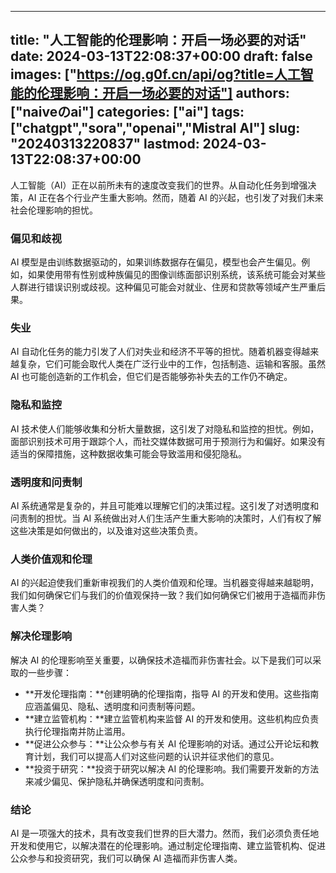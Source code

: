 
---
title: "人工智能的伦理影响：开启一场必要的对话"
date: 2024-03-13T22:08:37+00:00
draft: false
images: ["https://og.g0f.cn/api/og?title=人工智能的伦理影响：开启一场必要的对话"]
authors: ["naiveのai"]
categories: ["ai"]
tags: ["chatgpt","sora","openai","Mistral AI"]
slug: "20240313220837"
lastmod: 2024-03-13T22:08:37+00:00
---
人工智能（AI）正在以前所未有的速度改变我们的世界。从自动化任务到增强决策，AI 正在各个行业产生重大影响。然而，随着 AI 的兴起，也引发了对我们未来社会伦理影响的担忧。

### 偏见和歧视

AI 模型是由训练数据驱动的，如果训练数据存在偏见，模型也会产生偏见。例如，如果使用带有性别或种族偏见的图像训练面部识别系统，该系统可能会对某些人群进行错误识别或歧视。这种偏见可能会对就业、住房和贷款等领域产生严重后果。

### 失业

AI 自动化任务的能力引发了人们对失业和经济不平等的担忧。随着机器变得越来越复杂，它们可能会取代人类在广泛行业中的工作，包括制造、运输和客服。虽然 AI 也可能创造新的工作机会，但它们是否能够弥补失去的工作仍不确定。

### 隐私和监控

AI 技术使人们能够收集和分析大量数据，这引发了对隐私和监控的担忧。例如，面部识别技术可用于跟踪个人，而社交媒体数据可用于预测行为和偏好。如果没有适当的保障措施，这种数据收集可能会导致滥用和侵犯隐私。

### 透明度和问责制

AI 系统通常是复杂的，并且可能难以理解它们的决策过程。这引发了对透明度和问责制的担忧。当 AI 系统做出对人们生活产生重大影响的决策时，人们有权了解这些决策是如何做出的，以及谁对这些决策负责。

### 人类价值观和伦理

AI 的兴起迫使我们重新审视我们的人类价值观和伦理。当机器变得越来越聪明，我们如何确保它们与我们的价值观保持一致？我们如何确保它们被用于造福而非伤害人类？

### 解决伦理影响

解决 AI 的伦理影响至关重要，以确保技术造福而非伤害社会。以下是我们可以采取的一些步骤：

* **开发伦理指南：**创建明确的伦理指南，指导 AI 的开发和使用。这些指南应涵盖偏见、隐私、透明度和问责制等问题。
* **建立监管机构：**建立监管机构来监督 AI 的开发和使用。这些机构应负责执行伦理指南并防止滥用。
* **促进公众参与：**让公众参与有关 AI 伦理影响的对话。通过公开论坛和教育计划，我们可以提高人们对这些问题的认识并征求他们的意见。
* **投资于研究：**投资于研究以解决 AI 的伦理影响。我们需要开发新的方法来减少偏见、保护隐私并确保透明度和问责制。

### 结论

AI 是一项强大的技术，具有改变我们世界的巨大潜力。然而，我们必须负责任地开发和使用它，以解决潜在的伦理影响。通过制定伦理指南、建立监管机构、促进公众参与和投资研究，我们可以确保 AI 造福而非伤害人类。